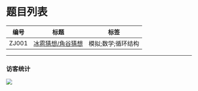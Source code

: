 # 题目列表
|编号|标题|标签|
|-|-|-|
|ZJ001|[冰雹猜想/角谷猜想](https://cb-x2-jun.github.io/problem/ZJ001)|模拟;数学;循环结构|

---
### 访客统计
![](https://flagcounter.me/e7K)
